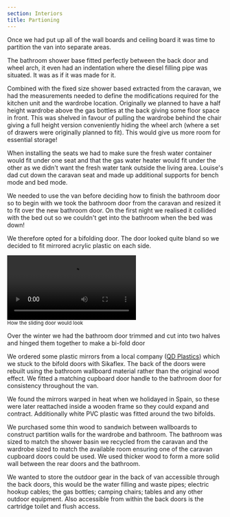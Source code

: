 ```yaml
---
section: Interiors
title: Partioning
---
```


Once we had put up all of the wall boards and ceiling board it was time to partition the van into separate areas. 

The bathroom shower base fitted perfectly between the back door and wheel arch, it even had an indentation where the diesel filling pipe was situated. It was as if it was made for it.

Combined with the fixed size shower based extracted from the caravan, we had the measurements needed to define the modifications required for the kitchen unit and the wardrobe location. Originally we planned to have a half height wardrobe above the gas bottles at the back giving some floor space in front. This was shelved in favour of pulling the wardrobe behind the chair giving a full height version conveniently hiding the wheel arch (where a set of drawers were originally planned to fit). This would give us more room for essential storage!

When installing the seats we had to make sure the fresh water container would fit under one seat and that the gas water heater would fit under the other as we didn't want the fresh water tank outside the living area. Louise's dad cut down the caravan seat and made up additional supports for bench mode and bed mode. 


We needed to use the van before deciding how to finish the bathroom door so to begin with we took the bathroom door from the caravan and resized it to fit over the new bathroom door. On the first night we realised it collided with the bed out so we couldn't get into the bathroom when the bed was down! 

We therefore opted for a bifolding door. The door looked quite bland so we decided to fit mirrored acrylic plastic on each side. 

<div class="flickrslideshow" data-ids="[6869289155, 6869289299]">
</div>

<div class="row">
	<div class="col-md-12">
	<div class="col-md-6">
		<div class="thumbnail">
			<div class="clearfix">
				<video controls="controls" class="col-xs-12 col-sm-12 col-md-12 col-lg-12 video">
					<source type="video/mp4" src="videos/slidingdoor.mp4">
					<source type="video/ogg" src="videos/slidingdoor.ogv">
				Your browser does not support the video tag.
			</video>
			</div>
			<div class="caption">
			<small>How the sliding door would look</small>
			</div>
		</div>
	</div>
	</div>
</div>

Over the winter we had the bathroom door trimmed and cut into two halves and hinged them together to make a bi-fold door

We ordered some plastic mirrors from a local company ([QD Plastics](http://www.qdplastics.co.uk "Q D Plastics")) which we stuck to the bifold doors with Sikaflex. The back of the doors were rebuilt using the bathroom wallboard material rather than the original wood effect. We fitted a matching cupboard door handle to the bathroom door for consistency throughout the van. 

We found the mirrors warped in heat when we holidayed in Spain, so these were later reattached inside a wooden frame so they could expand and contract. Additionally white PVC plastic was fitted around the two bifolds.

<div class="flickrslideshow" data-ids="[2135327994,2134548681,2135329156,2452316503]">
</div>

We purchased some thin wood to sandwich between wallboards to construct partition walls for the wardrobe and bathroom. The bathroom was sized to match the shower basin we recycled from the caravan and the wardrobe sized to match the available room ensuring one of the caravan cupboard doors could be used. We used thicker wood to form a more solid wall between the rear doors and the bathroom.
 
<div class="flickrslideshow" data-ids="[869440238,869442444,869450138,868608095,868611555,869460986,868619567,869468706,868625595,868628757,868631825,869480788,869483822,869486856,868645103,868648593,868652713,869501674,869506148,868675191,869512770]">
</div>

We wanted to store the outdoor gear in the back of van accessible through the back doors, this would be the water filling and waste pipes; electric hookup cables; the gas bottles; camping chairs; tables and any other outdoor equipment. Also accessible from within the back doors is the cartridge toilet and flush access.

<div class="flickrslideshow" data-ids="[869515620,868672101,2452327373,2453156270,2452328989]">
</div>